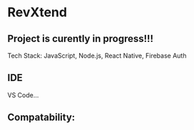# RevXtend

## Project is curently in progress!!!

Tech Stack: JavaScript, Node.js, React Native, Firebase Auth

## IDE
VS Code...

## Compatability:
 
